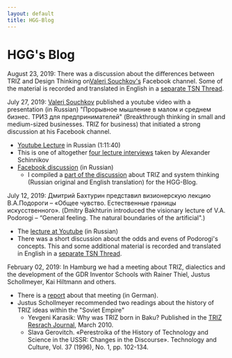```yaml
---
layout: default
title: HGG-Blog
---
```


# HGG's Blog

August 23, 2019: There was a discussion about the differences between TRIZ and
Design Thinking on[Valeri
Souchkov's](https://www.facebook.com/valeri.souchkov) Facebook channel. Some
of the material is recorded and translated in English in a [separate TSN
Thread](2019-08-23 "wikilink").

July 27, 2019: [Valeri Souchkov](https://www.facebook.com/valeri.souchkov)
published a youtube video with a presentation (in Russian) "Прорывное мышление
в малом и среднем бизнес. ТРИЗ для предпринимателей" (Breakthrough thinking in
small and medium-sized businesses. TRIZ for business) that initiated a strong
discussion at his Facebook channel.
* [Youtube Lecture](https://www.youtube.com/watch?v=srh23Ug6D6s) in Russian
  (1:11:40)
* This is one of altogether
  [four lecture interviews](http://wumm.uni-leipzig.de/presentations.php)
  taken by Alexander Schinnikov  
* [Facebook discussion](https://www.facebook.com/valeri.souchkov/posts/10212251519998280)
  (in Russian)
  * I compiled a [part of the discussion](2019-08-07 "wikilink") about TRIZ
    and system thinking (Russian original and English translation) for the
    HGG-Blog.
    
July 12, 2019: Дмитрий Бахтурин представил визионерскую лекцию В.А.Подороги
&ndash; «Общее чувство. Естественные границы искусственного». (Dmitry
Bakhturin introduced the visionary lecture of V.A. Podorogi &ndash; “General
feeling. The natural boundaries of the artificial".)
  * The [lecture at Youtube](https://www.youtube.com/watch?v=dXTvRzcUREQ) (in
    Russian)
  * There was a short discussion about the odds and evens of Podorogi's
    concepts. This and some additional material is recorded and translated in
    English in a [separate TSN Thread](2019-07-12 "wikilink").

February 02, 2019: In Hamburg we had a meeting about TRIZ, dialectics and the
development of the GDR Inventor Schools with Rainer Thiel, Justus Schollmeyer,
Kai Hiltmann and others.
  * There is a [report](http://www.leipzig-netz.de/index.php/HGG.2019-02)
    about that meeting (in German).
  * Justus Schollmeyer recommended two readings about the history of TRIZ
    ideas within the "Soviet Empire" 
    * Yevgeni Karasik: Why was TRIZ born in Baku? Published in the 
      [TRIZ Resrach Journal](http://www3.sympatico.ca/karasik/), March 2010. 
    * Slava Gerovitch. «Perestroika of the History of Technology and Science
      in the USSR: Changes in the Discourse». Technology and Culture, Vol. 37
      (1996), No. 1, pp. 102-134.  


